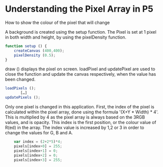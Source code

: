 # Understanding the Pixel Array in P5

How to show the colour of the pixel that will change

A background is created using the setup function. The Pixel is set at 1 pixel in both width and height, by using the pixelDensity function.

```javascript
function setup () {
	createCanvas (400,400);
	pixelDensity (0.5);
}
```

draw () displays the pixel on screen. loadPixel and updatePixel are used to close the function and update the canvas respectively, when the value has been changed.

```javascript
loadPixels ();
       […]
updatePixels ();
```

Only one pixel is changed in this application. First, the index of the pixel is calculated within the pixel array, done using the formula '(X+Y * Width) * 4'. This is multiplied by 4 as the pixel array is always based on the 3RGB values, and is opacity. This index is the first position, or the colour value of R(ed) in the array. The index value is increased by 1,2 or 3 in order to change the values for G, B and A.

```javascript
    var index = (2+2*5)*4;
    pixels[index+0] = 255;
    pixels[index+1] = 0;
    pixels[index+2] = 0;
    pixels[index+3] = 255;
```